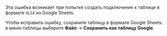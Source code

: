 Эта ошибка возникает при попытке создать подключение к таблице в формате `XLSX` из Google Sheets.

Чтобы исправить ошибку, сохраните таблицу в формате Google Sheets: в меню таблицы выберите **Файл** → **Сохранить как таблицу Google**.
